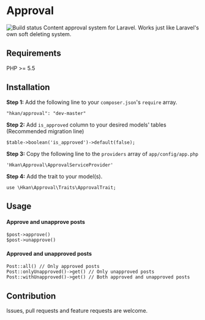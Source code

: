 # Approval
![Build status](https://travis-ci.org/hkan/approval.svg?branch=master)
Content approval system for Laravel. Works just like Laravel's own soft deleting system.

## Requirements
PHP >= 5.5

## Installation
**Step 1:** Add the following line to your `composer.json`'s `require` array.

    "hkan/approval": "dev-master"

**Step 2:** Add `is_approved` column to your desired models' tables (Recommended migration line)

    $table->boolean('is_approved')->default(false);

**Step 3:** Copy the following line to the `providers` array of `app/config/app.php`

    'Hkan\Approval\ApprovalServiceProvider'

**Step 4:** Add the trait to your model(s).

    use \Hkan\Approval\Traits\ApprovalTrait;

## Usage

#### Approve and unapprove posts

    $post->approve()
    $post->unapprove()

#### Approved and unapproved posts

    Post::all() // Only approved posts
    Post::onlyUnapproved()->get() // Only unapproved posts
    Post::withUnapproved()->get() // Both approved and unapproved posts

## Contribution
Issues, pull requests and feature requests are welcome.